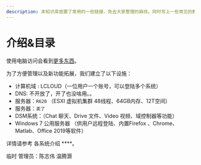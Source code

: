 ```yaml
---
description: 本知识库放置了常用的一些链接，免去大家整理的麻烦。同时写上一些常见的教程，包括浦东校区的VPN，资料查询，电脑登陆等资料。
---
```


# 介绍&目录

使用电脑访问会看到[更多东西](https://53ys.cc/play/132152-1-1.html)。

为了方便管理以及新功能拓展，我们建立了以下设施：



* 计算机域 : LCLOUD（一位用户一个账号，可以登陆多个系统）
* DNS: 不开放了，开了也没啥用。。
* 服务器：`R620` （ESXI 虚拟机集群 48线程、64GB内存、12T空间）
* 服务器：`卖了`
* DSM系统：（Chat 聊天、Drive 文件、Video 视频、域控制器等功能）
* Windows 7 公用服务器 （供用户远程登陆、内置Firefox 、Chrome、Matlab、Office 2019等软件）

详情请参考 各系统介绍 ****。

临时 管理员：陈志伟 温腾灏

